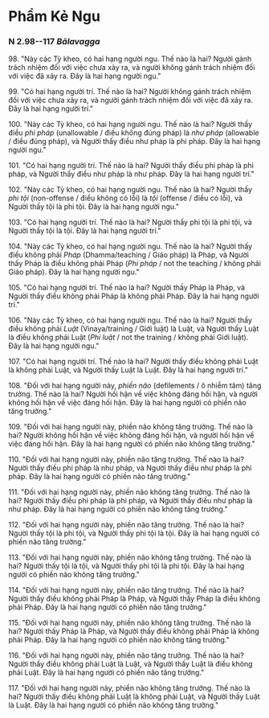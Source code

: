 # Phẩm Kẻ Ngu

### N 2.98--117 *Bālavagga*

98\. "Này các Tỳ kheo, có hai hạng người ngu. Thế nào là hai? Người gánh trách nhiệm đối với việc chưa xảy ra, và người không gánh trách nhiệm đối với việc đã xảy ra. Đây là hai hạng người ngu."

<!--pg-->
99\. "Có hai hạng người trí. Thế nào là hai? Người không gánh trách nhiệm đối với việc chưa xảy ra, và người gánh trách nhiệm đối với việc đã xảy ra. Đây là hai hạng người trí."

<!--pg-->
100\. "Này các Tỳ kheo, có hai hạng người ngu. Thế nào là hai? Người thấy điều *phi pháp* (unallowable / điều không đúng pháp) là *như pháp* (allowable / điều đúng pháp), và Người thấy điều như pháp là phi pháp. Đây là hai hạng người ngu."

<!--pg-->
101\. "Có hai hạng người trí. Thế nào là hai? Người thấy điều phi pháp là phi pháp, và Người thấy điều như pháp là như pháp. Đây là hai hạng người trí."

<!--pg-->
102\. "Này các Tỳ kheo, có hai hạng người ngu. Thế nào là hai? Người thấy *phi tội* (non-offense / điều không có lỗi) là *tội* (offense / điều có lỗi), và Người thấy tội là phi tội. Đây là hai hạng người ngu."

<!--pg-->
103\. "Có hai hạng người trí. Thế nào là hai? Người thấy phi tội là phi tội, và Người thấy tội là tội. Đây là hai hạng người trí."

<!--pg-->
104\. "Này các Tỳ kheo, có hai hạng người ngu. Thế nào là hai? Người thấy điều không phải *Pháp* (Dhamma/teaching / Giáo pháp) là Pháp, và Người thấy Pháp là điều không phải Pháp (*Phi pháp* / not the teaching / không phải Giáo pháp). Đây là hai hạng người ngu."

<!--pg-->
105\. "Có hai hạng người trí. Thế nào là hai? Người thấy Pháp là Pháp, và Người thấy điều không phải Pháp là không phải Pháp. Đây là hai hạng người trí."

<!--pg-->
106\. "Này các Tỳ kheo, có hai hạng người ngu. Thế nào là hai? Người thấy điều không phải *Luật* (Vinaya/training / Giới luật) là Luật, và Người thấy Luật là điều không phải Luật (*Phi luật* / not the training / không phải Giới luật). Đây là hai hạng người ngu."

<!--pg-->
107\. "Có hai hạng người trí. Thế nào là hai? Người thấy điều không phải Luật là không phải Luật, và Người thấy Luật là Luật. Đây là hai hạng người trí."

<!--pg-->
108\. "Đối với hai hạng người này, *phiền não* (defilements / ô nhiễm tâm) tăng trưởng. Thế nào là hai? Người hối hận về việc không đáng hối hận, và người không hối hận về việc đáng hối hận. Đây là hai hạng người có phiền não tăng trưởng."

<!--pg-->
109\. "Đối với hai hạng người này, phiền não không tăng trưởng. Thế nào là hai? Người không hối hận về việc không đáng hối hận, và người hối hận về việc đáng hối hận. Đây là hai hạng người có phiền não không tăng trưởng."

<!--pg-->
110\. "Đối với hai hạng người này, phiền não tăng trưởng. Thế nào là hai? Người thấy điều phi pháp là như pháp, và Người thấy điều như pháp là phi pháp. Đây là hai hạng người có phiền não tăng trưởng."

<!--pg-->
111\. "Đối với hai hạng người này, phiền não không tăng trưởng. Thế nào là hai? Người thấy điều phi pháp là phi pháp, và Người thấy điều như pháp là như pháp. Đây là hai hạng người có phiền não không tăng trưởng."

<!--pg-->
112\. "Đối với hai hạng người này, phiền não tăng trưởng. Thế nào là hai? Người thấy tội là phi tội, và Người thấy phi tội là tội. Đây là hai hạng người có phiền não tăng trưởng."

<!--pg-->
113\. "Đối với hai hạng người này, phiền não không tăng trưởng. Thế nào là hai? Người thấy tội là tội, và Người thấy phi tội là phi tội. Đây là hai hạng người có phiền não không tăng trưởng."

<!--pg-->
114\. "Đối với hai hạng người này, phiền não tăng trưởng. Thế nào là hai? Người thấy điều không phải Pháp là Pháp, và Người thấy Pháp là điều không phải Pháp. Đây là hai hạng người có phiền não tăng trưởng."

<!--pg-->
115\. "Đối với hai hạng người này, phiền não không tăng trưởng. Thế nào là hai? Người thấy Pháp là Pháp, và Người thấy điều không phải Pháp là không phải Pháp. Đây là hai hạng người có phiền não không tăng trưởng."

<!--pg-->
116\. "Đối với hai hạng người này, phiền não tăng trưởng. Thế nào là hai? Người thấy điều không phải Luật là Luật, và Người thấy Luật là điều không phải Luật. Đây là hai hạng người có phiền não tăng trưởng."

<!--pg-->
117\. "Đối với hai hạng người này, phiền não không tăng trưởng. Thế nào là hai? Người thấy điều không phải Luật là không phải Luật, và Người thấy Luật là Luật. Đây là hai hạng người có phiền não không tăng trưởng."
